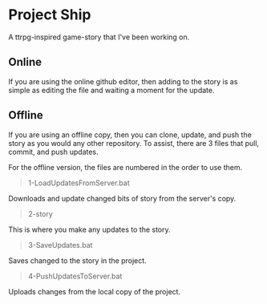 # Project Ship
A ttrpg-inspired game-story that I've been working on.

## Online
If you are using the online github editor, then adding to the story is as simple as editing the file and waiting a moment for the update.

## Offline
If you are using an offline copy, then you can clone, update, and push the story as you would any other repository.
To assist, there are 3 files that pull, commit, and push updates.

For the offline version, the files are numbered in the order to use them.

> 1-LoadUpdatesFromServer.bat

Downloads and update changed bits of story from the server's copy.

> 2-story

This is where you make any updates to the story.

> 3-SaveUpdates.bat

Saves changed to the story in the project.

> 4-PushUpdatesToServer.bat

Uploads changes from the local copy of the project.